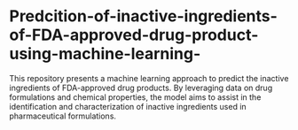 # Predcition-of-inactive-ingredients-of-FDA-approved-drug-product-using-machine-learning-
This repository presents a machine learning approach to predict the inactive ingredients of FDA-approved drug products. By leveraging data on drug formulations and chemical properties, the model aims to assist in the identification and characterization of inactive ingredients used in pharmaceutical formulations.
